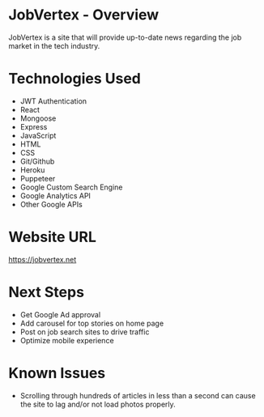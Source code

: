 # JobVertex - Overview

JobVertex is a site that will provide up-to-date news regarding the job market in the tech industry. 

# Technologies Used

- JWT Authentication
- React
- Mongoose
- Express
- JavaScript
- HTML
- CSS
- Git/Github
- Heroku
- Puppeteer
- Google Custom Search Engine
- Google Analytics API
- Other Google APIs

# Website URL

https://jobvertex.net

# Next Steps

- Get Google Ad approval
- Add carousel for top stories on home page
- Post on job search sites to drive traffic
- Optimize mobile experience

# Known Issues

- Scrolling through hundreds of articles in less than a second can cause the site to lag and/or not load photos properly.

